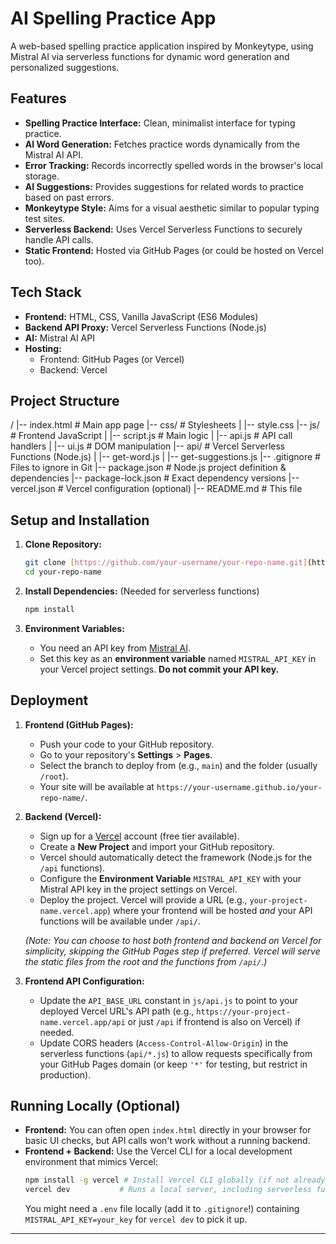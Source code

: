 # AI Spelling Practice App

A web-based spelling practice application inspired by Monkeytype, using Mistral AI via serverless functions for dynamic word generation and personalized suggestions.

## Features

* **Spelling Practice Interface:** Clean, minimalist interface for typing practice.
* **AI Word Generation:** Fetches practice words dynamically from the Mistral AI API.
* **Error Tracking:** Records incorrectly spelled words in the browser's local storage.
* **AI Suggestions:** Provides suggestions for related words to practice based on past errors.
* **Monkeytype Style:** Aims for a visual aesthetic similar to popular typing test sites.
* **Serverless Backend:** Uses Vercel Serverless Functions to securely handle API calls.
* **Static Frontend:** Hosted via GitHub Pages (or could be hosted on Vercel too).

## Tech Stack

* **Frontend:** HTML, CSS, Vanilla JavaScript (ES6 Modules)
* **Backend API Proxy:** Vercel Serverless Functions (Node.js)
* **AI:** Mistral AI API
* **Hosting:**
    * Frontend: GitHub Pages (or Vercel)
    * Backend: Vercel

## Project Structure

/
|-- index.html             # Main app page
|-- css/                   # Stylesheets
|   |-- style.css
|-- js/                    # Frontend JavaScript
|   |-- script.js          # Main logic
|   |-- api.js             # API call handlers
|   |-- ui.js              # DOM manipulation
|-- api/                   # Vercel Serverless Functions (Node.js)
|   |-- get-word.js
|   |-- get-suggestions.js
|-- .gitignore             # Files to ignore in Git
|-- package.json           # Node.js project definition & dependencies
|-- package-lock.json      # Exact dependency versions
|-- vercel.json            # Vercel configuration (optional)
|-- README.md              # This file


## Setup and Installation

1.  **Clone Repository:**
    ```bash
    git clone [https://github.com/your-username/your-repo-name.git](https://github.com/your-username/your-repo-name.git) # <-- CHANGE THIS
    cd your-repo-name
    ```

2.  **Install Dependencies:** (Needed for serverless functions)
    ```bash
    npm install
    ```

3.  **Environment Variables:**
    * You need an API key from [Mistral AI](https://mistral.ai/).
    * Set this key as an **environment variable** named `MISTRAL_API_KEY` in your Vercel project settings. **Do not commit your API key.**

## Deployment

1.  **Frontend (GitHub Pages):**
    * Push your code to your GitHub repository.
    * Go to your repository's **Settings** > **Pages**.
    * Select the branch to deploy from (e.g., `main`) and the folder (usually `/root`).
    * Your site will be available at `https://your-username.github.io/your-repo-name/`.

2.  **Backend (Vercel):**
    * Sign up for a [Vercel](https://vercel.com/) account (free tier available).
    * Create a **New Project** and import your GitHub repository.
    * Vercel should automatically detect the framework (Node.js for the `/api` functions).
    * Configure the **Environment Variable** `MISTRAL_API_KEY` with your Mistral API key in the project settings on Vercel.
    * Deploy the project. Vercel will provide a URL (e.g., `your-project-name.vercel.app`) where your frontend will be hosted *and* your API functions will be available under `/api/`.

    *(Note: You can choose to host *both* frontend and backend on Vercel for simplicity, skipping the GitHub Pages step if preferred. Vercel will serve the static files from the root and the functions from `/api/`.)*

3.  **Frontend API Configuration:**
    * Update the `API_BASE_URL` constant in `js/api.js` to point to your deployed Vercel URL's API path (e.g., `https://your-project-name.vercel.app/api` or just `/api` if frontend is also on Vercel) if needed.
    * Update CORS headers (`Access-Control-Allow-Origin`) in the serverless functions (`api/*.js`) to allow requests specifically from your GitHub Pages domain (or keep `'*'` for testing, but restrict in production).

## Running Locally (Optional)

* **Frontend:** You can often open `index.html` directly in your browser for basic UI checks, but API calls won't work without a running backend.
* **Frontend + Backend:** Use the Vercel CLI for a local development environment that mimics Vercel:
    ```bash
    npm install -g vercel # Install Vercel CLI globally (if not already)
    vercel dev           # Runs a local server, including serverless functions
    ```
    You might need a `.env` file locally (add it to `.gitignore`!) containing `MISTRAL_API_KEY=your_key` for `vercel dev` to pick it up.

---